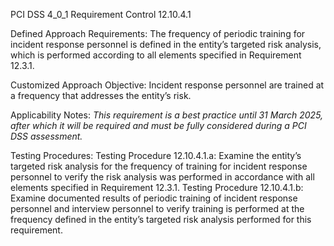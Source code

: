 PCI DSS 4_0_1 Requirement Control 12.10.4.1

Defined Approach Requirements:
The frequency of periodic training for incident response personnel is defined in the entity’s targeted risk analysis, which is performed according to all elements specified in Requirement 12.3.1.

Customized Approach Objective:
Incident response personnel are trained at a frequency that addresses the entity’s risk.

Applicability Notes:
_This requirement is a best practice until 31 March_ _2025, after which it will be required and must be_ _fully considered during a PCI DSS assessment._

Testing Procedures:
Testing Procedure 12.10.4.1.a: Examine the entity’s targeted risk analysis for the frequency of training for incident response personnel to verify the risk analysis was performed in accordance with all elements specified in Requirement 12.3.1.
Testing Procedure 12.10.4.1.b: Examine documented results of periodic training of incident response personnel and interview personnel to verify training is performed at the frequency defined in the entity’s targeted risk analysis performed for this requirement.
